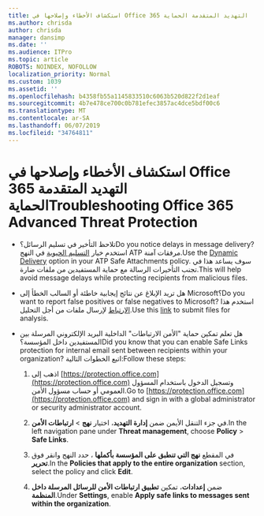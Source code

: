 ```yaml
---
title: استكشاف الأخطاء وإصلاحها في Office 365 التهديد المتقدمة الحماية
ms.author: chrisda
author: chrisda
manager: dansimp
ms.date: ''
ms.audience: ITPro
ms.topic: article
ROBOTS: NOINDEX, NOFOLLOW
localization_priority: Normal
ms.custom: 1039
ms.assetid: ''
ms.openlocfilehash: b4358fb55a1145833510c6063b520d822f2d1eaf
ms.sourcegitcommit: 4b7e478ce700c0b781efec3857ac4dce5bdf00c6
ms.translationtype: MT
ms.contentlocale: ar-SA
ms.lasthandoff: 06/07/2019
ms.locfileid: "34764811"
---
```

# <a name="troubleshooting-office-365-advanced-threat-protection"></a><span data-ttu-id="27a92-102">استكشاف الأخطاء وإصلاحها في Office 365 التهديد المتقدمة الحماية</span><span class="sxs-lookup"><span data-stu-id="27a92-102">Troubleshooting Office 365 Advanced Threat Protection</span></span>

- <span data-ttu-id="27a92-103">تلاحظ التأخير في تسليم الرسائل؟</span><span class="sxs-lookup"><span data-stu-id="27a92-103">Do you notice delays in message delivery?</span></span> <span data-ttu-id="27a92-104">استخدم خيار [التسليم الحيوية](https://docs.microsoft.com/office365/securitycompliance/dynamic-delivery-and-previewing) في النهج ATP مرفقات آمنة.</span><span class="sxs-lookup"><span data-stu-id="27a92-104">Use the [Dynamic Delivery](https://docs.microsoft.com/office365/securitycompliance/dynamic-delivery-and-previewing) option in your ATP Safe Attachments policy.</span></span> <span data-ttu-id="27a92-105">سوف يساعد هذا في تجنب التأخيرات الرسالة مع حماية المستفيدين من ملفات ضارة.</span><span class="sxs-lookup"><span data-stu-id="27a92-105">This will help avoid message delays while protecting recipients from malicious files.</span></span>

- <span data-ttu-id="27a92-106">هل تريد الإبلاغ عن نتائج إيجابية خاطئة أو السالب الخطأ إلى Microsoft؟</span><span class="sxs-lookup"><span data-stu-id="27a92-106">Do you want to report false positives or false negatives to Microsoft?</span></span> <span data-ttu-id="27a92-107">استخدم هذا [الارتباط](https://www.microsoft.com/wdsi/filesubmission/) لإرسال ملفات من أجل التحليل.</span><span class="sxs-lookup"><span data-stu-id="27a92-107">Use this [link](https://www.microsoft.com/wdsi/filesubmission/) to submit files for analysis.</span></span>

- <span data-ttu-id="27a92-108">هل تعلم تمكين حماية "الأمن الارتباطات" الداخلية البريد الإلكتروني المرسلة بين المستفيدين داخل المؤسسة؟</span><span class="sxs-lookup"><span data-stu-id="27a92-108">Did you know that you can enable Safe Links protection for internal email sent between recipients within your organization?</span></span> <span data-ttu-id="27a92-109">اتبع الخطوات التالية:</span><span class="sxs-lookup"><span data-stu-id="27a92-109">Follow these steps:</span></span>

  1. <span data-ttu-id="27a92-110">اذهب إلى [https://protection.office.com](https://protection.office.com) وتسجيل الدخول باستخدام المسؤول العمومي أو حساب مسؤول الأمن.</span><span class="sxs-lookup"><span data-stu-id="27a92-110">Go to [https://protection.office.com](https://protection.office.com) and sign in with a global administrator or security administrator account.</span></span>

  2. <span data-ttu-id="27a92-111">في جزء التنقل الأيمن ضمن **إدارة التهديد**، اختيار **نهج** \> **ارتباطات الأمن**.</span><span class="sxs-lookup"><span data-stu-id="27a92-111">In the left navigation pane under **Threat management**, choose **Policy** \> **Safe Links**.</span></span>

  3. <span data-ttu-id="27a92-112">في المقطع **نهج التي تنطبق على المؤسسة بأكملها** ، حدد النهج وانقر فوق **تحرير**.</span><span class="sxs-lookup"><span data-stu-id="27a92-112">In the **Policies that apply to the entire organization** section, select the policy and click **Edit**.</span></span>

  4. <span data-ttu-id="27a92-113">ضمن **إعدادات**، تمكين **تطبيق ارتباطات الأمن للرسائل المرسلة داخل المنظمة**.</span><span class="sxs-lookup"><span data-stu-id="27a92-113">Under **Settings**, enable **Apply safe links to messages sent within the organization**.</span></span>
